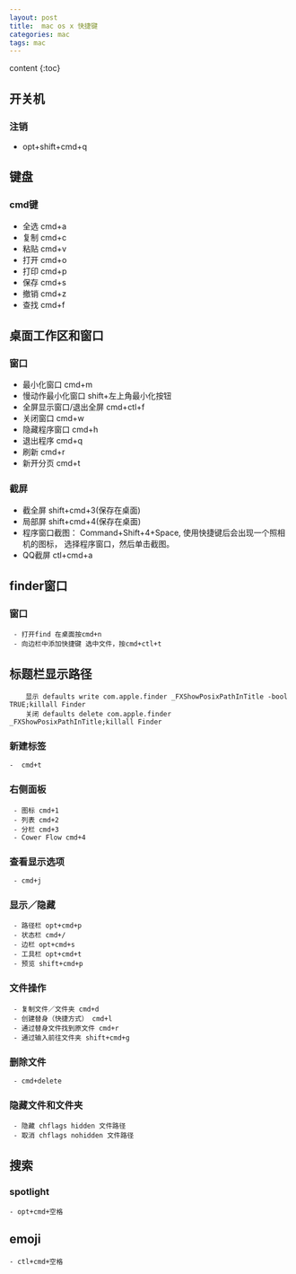 ```yaml
---
layout: post
title:  mac os x 快捷键
categories: mac
tags: mac 
---
```


 content
{:toc}

## 开关机  
### 注销

   - opt+shift+cmd+q

## 键盘   
### cmd键  

   - 全选 cmd+a
   - 复制 cmd+c
   - 粘贴 cmd+v
   - 打开 cmd+o
   - 打印 cmd+p
   - 保存 cmd+s
   - 撤销 cmd+z
   - 查找 cmd+f






## 桌面工作区和窗口  
### 窗口
   - 最小化窗口 cmd+m
   - 慢动作最小化窗口 shift+左上角最小化按钮
   - 全屏显示窗口/退出全屏 cmd+ctl+f
   - 关闭窗口 cmd+w
   - 隐藏程序窗口 cmd+h
   - 退出程序 cmd+q
   - 刷新 cmd+r
   - 新开分页 cmd+t  

### 截屏
   - 截全屏 shift+cmd+3(保存在桌面)
   - 局部屏 shift+cmd+4(保存在桌面)
   - 程序窗口截图： Command+Shift+4+Space, 使用快捷键后会出现一个照相机的图标， 选择程序窗口，然后单击截图。
   - QQ截屏 ctl+cmd+a

## finder窗口  
###  窗口  
	 - 打开find 在桌面按cmd+n
	 - 向边栏中添加快捷键 选中文件，按cmd+ctl+t

##  标题栏显示路径  

```
	显示 defaults write com.apple.finder _FXShowPosixPathInTitle -bool TRUE;killall Finder
	关闭 defaults delete com.apple.finder _FXShowPosixPathInTitle;killall Finder
```

###  新建标签  

	-  cmd+t

###  右侧面板  

	 - 图标 cmd+1
	 - 列表 cmd+2
	 - 分栏 cmd+3
	 - Cower Flow cmd+4

###  查看显示选项  

	 - cmd+j

###  显示／隐藏  

	 - 路径栏 opt+cmd+p
	 - 状态栏 cmd+/
	 - 边栏 opt+cmd+s
	 - 工具栏 opt+cmd+t
 	 - 预览 shift+cmd+p  

###  文件操作  

	 - 复制文件／文件夹 cmd+d
	 - 创建替身（快捷方式） cmd+l
	 - 通过替身文件找到原文件 cmd+r
	 - 通过输入前往文件夹 shift+cmd+g

###  删除文件  

	 - cmd+delete

###  隐藏文件和文件夹

 	 - 隐藏 chflags hidden 文件路径
	 - 取消 chflags nohidden 文件路径
## 搜索
### spotlight

	- opt+cmd+空格
## emoji
	- ctl+cmd+空格
